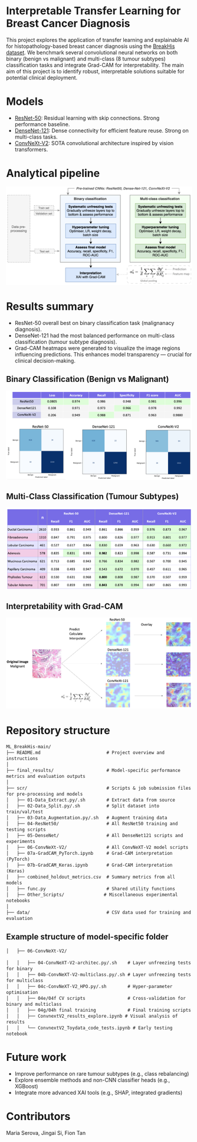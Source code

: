 # Interpretable Transfer Learning for Breast Cancer Diagnosis

This project explores the application of transfer learning and explainable AI for histopathology-based breast cancer diagnosis using the [BreakHis dataset](https://www.kaggle.com/datasets/ambarish/breakhis). We benchmark several convolutional neural networks on both binary (benign vs malignant) and multi-class (8 tumour subtypes) classification tasks and integrate Grad-CAM for interpretability. The main aim of this project is to identify robust, interpretable solutions suitable for potential clinical deployment.

# Models
- [ResNet-50](https://docs.pytorch.org/vision/main/models/generated/torchvision.models.resnet50.html): Residual learning with skip connections. Strong performance baseline.
- [DenseNet-121](https://arxiv.org/abs/1608.06993): Dense connectivity for efficient feature reuse. Strong on multi-class tasks.
- [ConvNeXt-V2](https://arxiv.org/abs/2301.00808): SOTA convolutional architecture inspired by vision transformers.

# Analytical pipeline
![](figures/pipeline.png)
# Results summary
- ResNet-50 overall best on binary classification task (malignanacy diagnosis).
- DenseNet-121 had the most balanced performance on multi-class classification (tumour subtype diagnosis).
- Grad-CAM heatmaps were generated to visualize the image regions influencing predictions. This enhances model transparency — crucial for clinical decision-making.

## Binary Classification (Benign vs Malignant)
![](figures/binary.png)

## Multi-Class Classification (Tumour Subtypes)
![](figures/multiclass.png)


## Interpretability with Grad-CAM
![](figures/Grad-CAM.png)

# Repository structure

```
ML_BreakHis-main/
├── README.md                         # Project overview and instructions
│
├── final_results/                    # Model-specific performance metrics and evaluation outputs
│
├── scr/                              # Scripts & job submission files for pre-processing and models
│   ├── 01-Data_Extract.py/.sh        # Extract data from source
│   ├── 02-Data_Split.py/.sh          # Split dataset into train/val/test
│   ├── 03-Data_Augmentation.py/.sh   # Augment training data
│   ├── 04-ResNet50/                  # All ResNet50 training and testing scripts
│   ├── 05-DenseNet/                  # All DenseNet121 scripts and experiments
│   ├── 06-ConvNeXt-V2/               # All ConvNeXT-V2 model scripts
│   ├── 07a-GradCAM_PyTorch.ipynb     # Grad-CAM interpretation (PyTorch)
│   ├── 07b-GradCAM_Keras.ipynb       # Grad-CAM interpretation (Keras)
│   ├── combined_holdout_metrics.csv  # Summary metrics from all models
│   ├── func.py                       # Shared utility functions
│   ├── Other_Scripts/               # Miscellaneous experimental notebooks
│
├── data/                             # CSV data used for training and evaluation
```

## Example structure of model-specific folder

```
│   ├── 06-ConvNeXt-V2/

│   │   ├── 04-ConvNeXT-V2-architec.py/.sh    # Layer unfreezing tests for binary
│   │   ├── 04b-ConvNeXT-V2-multiclass.py/.sh # Layer unfreezing tests for multiclass
│   │   ├── 04c-ConvNeXT-V2_HPO.py/.sh        # Hyper-parameter optimisation
│   │   ├── 04e/04f CV scripts                # Cross-validation for binary and multiclass
│   │   ├── 04g/04h final training            # Final training scripts
│   │   ├── ConvnextV2_results_explore.ipynb # Visual analysis of results
│   │   └── ConvnextV2_Toydata_code_tests.ipynb # Early testing notebook

```

# Future work

- Improve performance on rare tumour subtypes (e.g., class rebalancing)
- Explore ensemble methods and non-CNN classifier heads (e.g., XGBoost)
- Integrate more advanced XAI tools (e.g., SHAP, integrated gradients)

# Contributors 
Maria Serova, Jingai Si, Fion Tan